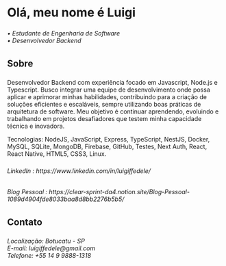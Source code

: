 <h1 align="left">Olá, meu nome é Luigi</h1>

###

<h6 align="left">• Estudante de Engenharia de Software <br>• Desenvolvedor Backend </h6>

###

<h2 align="left">Sobre</h2>

###

<p align="left">Desenvolvedor Backend com experiência focado em Javascript, Node.js e Typescript. Busco integrar uma equipe de desenvolvimento onde possa aplicar e aprimorar minhas habilidades, contribuindo para a criação de soluções eficientes e escaláveis, sempre utilizando boas práticas de arquitetura de software. Meu objetivo é continuar aprendendo, evoluindo e trabalhando em projetos desafiadores que testem minha capacidade técnica e inovadora.</p>

<p> Tecnologias: NodeJS, JavaScript, Express, TypeScript, NestJS, Docker, MySQL, SQLite, MongoDB, Firebase, GitHub, Testes, Next Auth, React, React Native, HTML5, CSS3, Linux.</p>

###

<h6 align="left">Linkedln : https://www.linkedin.com/in/luigiffedele/</h6>
<h6 align="left">Blog Pessoal : https://clear-sprint-da4.notion.site/Blog-Pessoal-1089d4904fde8033baa8d8bb2276b5b5/</h6>

###

<h2 align="left">Contato</h2>

###

<h6 align="left">Localização: Botucatu - SP<br>E-mail: luigiffedele@gmail.com<br>Telefone: +55 14 9 9888-1318</h6>

###

